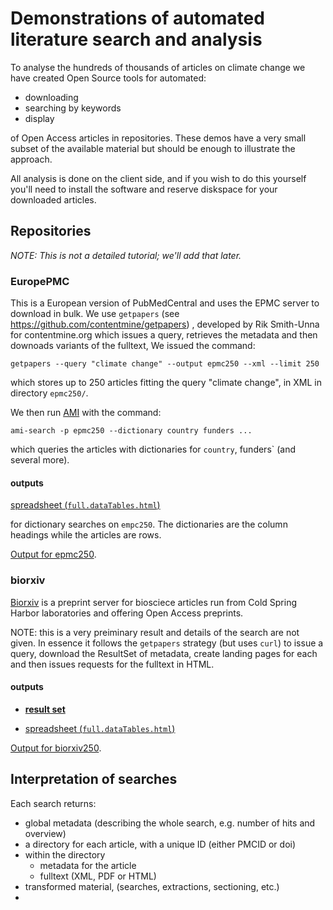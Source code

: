 # Demonstrations of automated literature search and analysis

To analyse the hundreds of thousands of articles on climate change we have created Open Source tools for automated:

* downloading
* searching by keywords
* display 

of Open Access articles in repositories. These demos have a very small subset of the available material but should be enough to illustrate the approach.

All analysis is done on the client side, and if you wish to do this yourself you'll need to install the software and reserve diskspace for your downloaded articles.

## Repositories

*NOTE: This is not a detailed tutorial; we'll add that later.*

### EuropePMC
This is a European version of PubMedCentral and uses the EPMC server to download in bulk. We use `getpapers` (see https://github.com/contentmine/getpapers) , developed by Rik Smith-Unna for 
contentmine.org which issues a query, retrieves the metadata and then downoads variants of the fulltext,
We issued the command:
```
getpapers --query "climate change" --output epmc250 --xml --limit 250
```
which stores up to 250 articles fitting the query "climate change", in XML in directory `epmc250/`. 

We then run [AMI](https://github.com/petermr/ami3) with the command:
```
ami-search -p epmc250 --dictionary country funders ...
```
which queries the articles with dictionaries for `country`, funders` (and several more).

#### outputs

[spreadsheet (`full.dataTables.html`)](http://htmlpreview.github.io/?https://github.com/OCKProject/Force11-OCKWG/blob/master/demos/epmc250/full.dataTables.html)

for dictionary searches on `empc250`. The dictionaries are the column headings while the articles are rows.




[Output for epmc250](../demos/epmc250/).

### biorxiv

[Biorxiv](https://biorxiv.org) is a preprint server for biosciece articles run from Cold Spring Harbor laboratories and offering Open Access preprints.

NOTE: this is a very preiminary result and details of the search are not given. In essence it follows the `getpapers` strategy (but uses `curl`) to issue a query, download the ResultSet of metadata, create landing pages for each and then issues requests for the fulltext in HTML.

#### outputs

*  [**result set**](http://htmlpreview.github.io/?https://github.com/OCKProject/Force11-OCKWG/blob/master/demos/biorxiv250/__metadata//resultSet1.clean.html)

* [spreadsheet (`full.dataTables.html`)](http://htmlpreview.github.io/?https://github.com/OCKProject/Force11-OCKWG/blob/master/demos/biorxiv250/full.dataTables.html)



[Output for biorxiv250](../demos/biorxiv250/).

## Interpretation of searches

Each search returns:

* global metadata (describing the whole search, e.g. number of hits and overview)
* a directory for each article, with a unique ID (either PMCID or doi)
* within the directory 
  - metadata for the article
  - fulltext (XML, PDF or HTML)
* transformed material, (searches, extractions, sectioning, etc.)
* 





